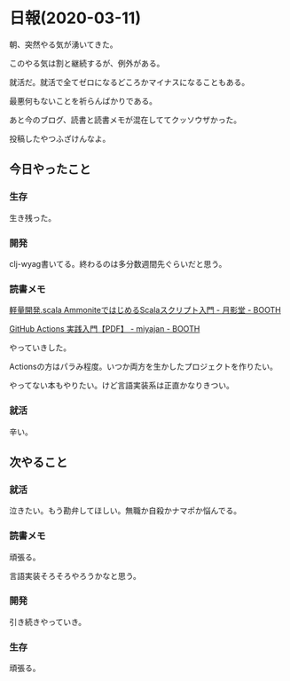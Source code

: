 # 日報(2020-03-11)

朝、突然やる気が湧いてきた。

このやる気は割と継続するが、例外がある。

就活だ。就活で全てゼロになるどころかマイナスになることもある。

最悪何もないことを祈らんばかりである。

あと今のブログ、読書と読書メモが混在しててクッソウザかった。

投稿したやつふざけんなよ。

## 今日やったこと

### 生存

生き残った。

### 開発

clj-wyag書いてる。終わるのは多分数週間先ぐらいだと思う。

### 読書メモ

[軽量開発.scala AmmoniteではじめるScalaスクリプト入門 - 月影堂 - BOOTH](https://booth.pm/ja/items/1838011)

[GitHub Actions 実践入門【PDF】 - miyajan - BOOTH](https://booth.pm/ja/items/1865906)

やっていきした。

Actionsの方はパラみ程度。いつか両方を生かしたプロジェクトを作りたい。

やってない本もやりたい。けど言語実装系は正直かなりきつい。

### 就活

辛い。

## 次やること

### 就活

泣きたい。もう勘弁してほしい。無職か自殺かナマポか悩んでる。

### 読書メモ

頑張る。

言語実装そろそろやろうかなと思う。

### 開発

引き続きやっていき。

### 生存

頑張る。
